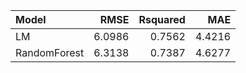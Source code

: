 |Model        |   RMSE| Rsquared|    MAE|
|:------------|------:|--------:|------:|
|LM           | 6.0986|   0.7562| 4.4216|
|RandomForest | 6.3138|   0.7387| 4.6277|
